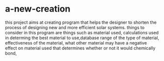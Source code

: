 # a-new-creation
this project aims at creating program that helps the designer to shorten the process of designing new and more efficient solar systems.
things to consider in this program are things such as material used, calculations used in determing the best material to use,database range of the type of material, effectiveness of the material, what other material may have a negative effect on material used that determines whether or not it would chemically bond,
